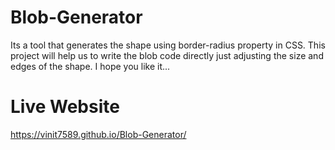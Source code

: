 # Blob-Generator
Its a tool that generates the shape using border-radius property in CSS. This project will help us to write the blob code directly just adjusting the size and edges of the shape.
I hope you like it...

# Live Website 
https://vinit7589.github.io/Blob-Generator/
